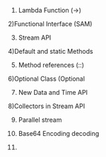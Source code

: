 1) Lambda Function (->)

2)Functional Interface (SAM)

3) Stream API

4)Default and static Methods

5) Method references (::)

6)Optional Class (Optional<T> 

7) New Data and Time API

8)Collectors in Stream API

9) Parallel stream

10) Base64 Encoding decoding

11)
